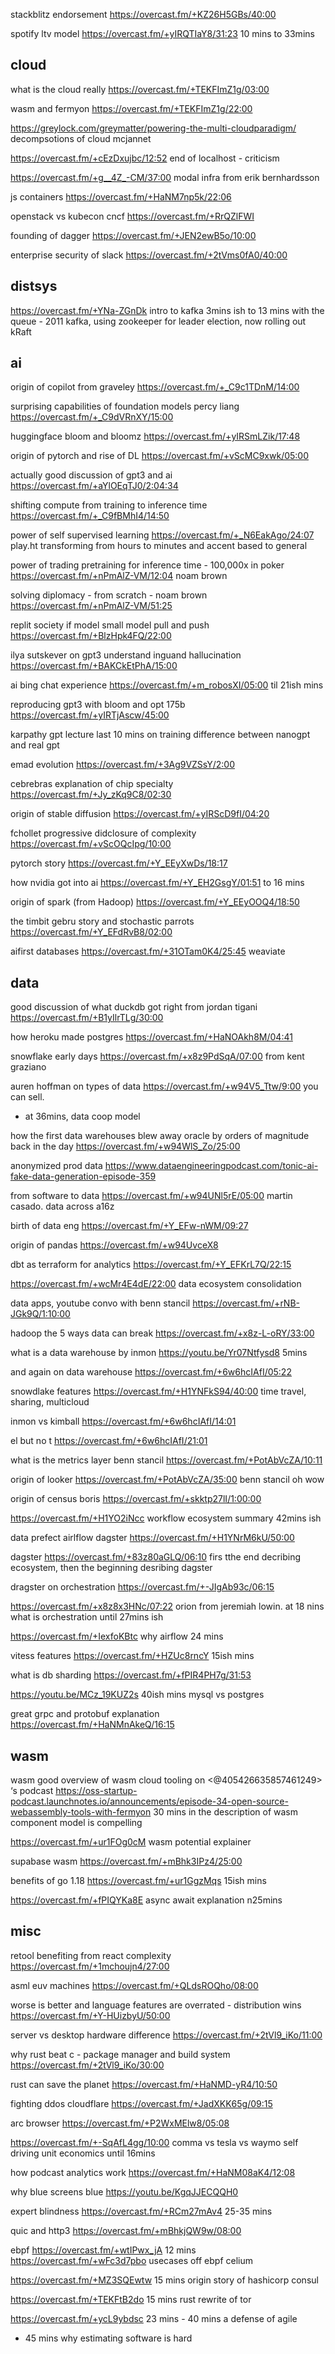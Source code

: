 


stackblitz endorsement https://overcast.fm/+KZ26H5GBs/40:00

spotify ltv model https://overcast.fm/+yIRQTIaY8/31:23 10 mins to 33mins



## cloud

what is the cloud really https://overcast.fm/+TEKFImZ1g/03:00 

wasm and fermyon https://overcast.fm/+TEKFImZ1g/22:00

https://greylock.com/greymatter/powering-the-multi-cloudparadigm/ decompsotions of cloud mcjannet


https://overcast.fm/+cEzDxujbc/12:52 end of localhost - criticism

https://overcast.fm/+g__4Z_-CM/37:00 modal infra from erik bernhardsson

js containers https://overcast.fm/+HaNM7np5k/22:06

openstack vs kubecon cncf https://overcast.fm/+RrQZlFWI

founding of dagger https://overcast.fm/+JEN2ewB5o/10:00


enterprise security of slack https://overcast.fm/+2tVms0fA0/40:00


## distsys

https://overcast.fm/+YNa-ZGnDk intro to kafka 3mins ish to 13 mins with the queue - 2011 kafka, using zookeeper for leader election, now rolling out kRaft


## ai

origin of copilot from graveley https://overcast.fm/+_C9c1TDnM/14:00

surprising capabilities of foundation models percy liang https://overcast.fm/+_C9dVRnXY/15:00


huggingface bloom and bloomz https://overcast.fm/+yIRSmLZik/17:48

origin of pytorch and rise of DL https://overcast.fm/+vScMC9xwk/05:00

actually good discussion of gpt3 and ai https://overcast.fm/+aYlOEqTJ0/2:04:34

shifting compute from training to inference time
https://overcast.fm/+_C9fBMhI4/14:50

power of self supervised learning https://overcast.fm/+_N6EakAgo/24:07 play.ht transforming from hours to minutes and accent based to general

power of trading pretraining for inference time - 100,000x in poker https://overcast.fm/+nPmAlZ-VM/12:04 noam brown

solving diplomacy - from scratch - noam brown https://overcast.fm/+nPmAlZ-VM/51:25

replit society if model small model pull and push https://overcast.fm/+BlzHpk4FQ/22:00

ilya sutskever on gpt3 understand inguand hallucination https://overcast.fm/+BAKCkEtPhA/15:00

ai bing chat experience https://overcast.fm/+m_robosXI/05:00 til 21ish mins

reproducing gpt3 with bloom and opt 175b https://overcast.fm/+yIRTjAscw/45:00

karpathy gpt lecture last 10 mins on training difference between nanogpt and real gpt 

emad evolution https://overcast.fm/+3Ag9VZSsY/2:00

cebrebras explanation of chip specialty https://overcast.fm/+Jy_zKq9C8/02:30

origin of stable diffusion https://overcast.fm/+yIRScD9fI/04:20


fchollet progressive didclosure of complexity https://overcast.fm/+vScOQcIpg/10:00

pytorch story https://overcast.fm/+Y_EEyXwDs/18:17

how nvidia got into ai https://overcast.fm/+Y_EH2GsgY/01:51 to 16 mins


origin of spark (from Hadoop) https://overcast.fm/+Y_EEyOOQ4/18:50


the timbit gebru story and stochastic parrots https://overcast.fm/+Y_EFdRvB8/02:00

aifirst databases https://overcast.fm/+31OTam0K4/25:45 weaviate

## data


good discussion of what duckdb got right from jordan tigani 
https://overcast.fm/+B1yIlrTLg/30:00

how heroku made postgres https://overcast.fm/+HaNOAkh8M/04:41

snowflake early days https://overcast.fm/+x8z9PdSqA/07:00 from kent graziano


auren hoffman on types of data https://overcast.fm/+w94V5_Ttw/9:00 you can sell. 
- at 36mins, data coop model

how the first data warehouses blew away oracle by orders of magnitude back in the day https://overcast.fm/+w94WlS_Zo/25:00

anonymized prod data https://www.dataengineeringpodcast.com/tonic-ai-fake-data-generation-episode-359

from software to data https://overcast.fm/+w94UNl5rE/05:00 martin casado. data across a16z

birth of data eng https://overcast.fm/+Y_EFw-nWM/09:27

origin of pandas https://overcast.fm/+w94UvceX8

dbt as terraform for analytics https://overcast.fm/+Y_EFKrL7Q/22:15

https://overcast.fm/+wcMr4E4dE/22:00 data ecosystem consolidation

data apps, youtube convo with benn stancil https://overcast.fm/+rNB-JGk9Q/1:10:00

hadoop
the 5 ways data can break https://overcast.fm/+x8z-L-oRY/33:00

what is a data warehouse by inmon https://youtu.be/Yr07Ntfysd8 5mins

and again on data warehouse
https://overcast.fm/+6w6hcIAfI/05:22

snowdlake features https://overcast.fm/+H1YNFkS94/40:00 time travel, sharing, multicloud 

inmon vs kimball https://overcast.fm/+6w6hcIAfI/14:01

el but no t https://overcast.fm/+6w6hcIAfI/21:01

what is the metrics layer benn stancil https://overcast.fm/+PotAbVcZA/10:11

origin of looker https://overcast.fm/+PotAbVcZA/35:00 benn stancil oh wow

origin of census boris https://overcast.fm/+skktp27lI/1:00:00

https://overcast.fm/+H1YO2iNcc workflow ecosystem summary 42mins ish

data
prefect airlflow dagster https://overcast.fm/+H1YNrM6kU/50:00

dagster https://overcast.fm/+83z80aGLQ/06:10 firs tthe end decribing ecosystem, then the beginning desribing dagster


dragster on orchestration https://overcast.fm/+-JIgAb93c/06:15

https://overcast.fm/+x8z8x3HNc/07:22 orion from jeremiah lowin. at 18 nins what is orchestration until 27mins ish


https://overcast.fm/+IexfoKBtc why airflow 24 mins

vitess features https://overcast.fm/+HZUc8rncY 15ish mins

what is db sharding https://overcast.fm/+fPIR4PH7g/31:53

https://youtu.be/MCz_19KUZ2s 40ish mins mysql vs postgres


great grpc and protobuf explanation https://overcast.fm/+HaNMnAkeQ/16:15

## wasm



wasm good overview of wasm cloud tooling  on <@405426635857461249> ‘s podcast https://oss-startup-podcast.launchnotes.io/announcements/episode-34-open-source-webassembly-tools-with-fermyon 30 mins in the description of wasm component model is compelling

https://overcast.fm/+ur1FOg0cM wasm potential explainer 

supabase wasm https://overcast.fm/+mBhk3IPz4/25:00

benefits of go 1.18 https://overcast.fm/+ur1GgzMqs 15ish mins 

https://overcast.fm/+fPIQYKa8E async await explanation n25mins

## misc


retool benefiting from react complexity https://overcast.fm/+1mchoujn4/27:00

asml euv machines https://overcast.fm/+QLdsROQho/08:00



worse is better and language features are overrated - distribution wins https://overcast.fm/+Y-HUizbyU/50:00

server vs desktop hardware difference https://overcast.fm/+2tVl9_iKo/11:00

why rust beat c - package manager and build system https://overcast.fm/+2tVl9_iKo/30:00

rust can save the planet https://overcast.fm/+HaNMD-yR4/10:50

fighting ddos cloudflare https://overcast.fm/+JadXKK65g/09:15

arc browser https://overcast.fm/+P2WxMElw8/05:08

https://overcast.fm/+-SqAfL4gg/10:00 comma vs tesla vs waymo self driving unit economics until 16mins

how podcast analytics work https://overcast.fm/+HaNM08aK4/12:08




why blue screens blue https://youtu.be/KgqJJECQQH0

expert blindness https://overcast.fm/+RCm27mAv4 25-35 mins


quic and http3 https://overcast.fm/+mBhkjQW9w/08:00

ebpf https://overcast.fm/+wtIPwx_jA
12 mins https://overcast.fm/+wFc3d7pbo usecases off ebpf celium


https://overcast.fm/+MZ3SQEwtw 15 mins origin story of hashicorp consul

https://overcast.fm/+TEKFtB2do 15 mins rust rewrite of tor 

https://overcast.fm/+ycL9ybdsc 23 mins - 40 mins a defense of agile
- 45 mins why estimating software is hard

